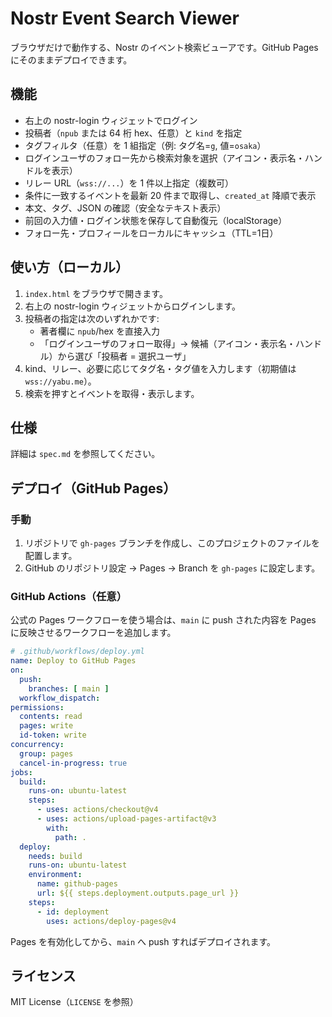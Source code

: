 # Nostr Event Search Viewer

ブラウザだけで動作する、Nostr のイベント検索ビューアです。GitHub Pages にそのままデプロイできます。

## 機能
- 右上の nostr-login ウィジェットでログイン
- 投稿者（`npub` または 64 桁 hex、任意）と `kind` を指定
- タグフィルタ（任意）を 1 組指定（例: タグ名=`g`, 値=`osaka`）
- ログインユーザのフォロー先から検索対象を選択（アイコン・表示名・ハンドルを表示）
- リレー URL（`wss://...`）を 1 件以上指定（複数可）
- 条件に一致するイベントを最新 20 件まで取得し、`created_at` 降順で表示
- 本文、タグ、JSON の確認（安全なテキスト表示）
- 前回の入力値・ログイン状態を保存して自動復元（localStorage）
- フォロー先・プロフィールをローカルにキャッシュ（TTL=1日）

## 使い方（ローカル）
1. `index.html` をブラウザで開きます。
2. 右上の nostr-login ウィジェットからログインします。
3. 投稿者の指定は次のいずれかです:
   - 著者欄に `npub`/hex を直接入力
   - 「ログインユーザのフォロー取得」→ 候補（アイコン・表示名・ハンドル）から選び「投稿者 = 選択ユーザ」
4. kind、リレー、必要に応じてタグ名・タグ値を入力します（初期値は `wss://yabu.me`）。
5. 検索を押すとイベントを取得・表示します。

## 仕様
詳細は `spec.md` を参照してください。

## デプロイ（GitHub Pages）
### 手動
1. リポジトリで `gh-pages` ブランチを作成し、このプロジェクトのファイルを配置します。
2. GitHub のリポジトリ設定 → Pages → Branch を `gh-pages` に設定します。

### GitHub Actions（任意）
公式の Pages ワークフローを使う場合は、`main` に push された内容を Pages に反映させるワークフローを追加します。

```yaml
# .github/workflows/deploy.yml
name: Deploy to GitHub Pages
on:
  push:
    branches: [ main ]
  workflow_dispatch:
permissions:
  contents: read
  pages: write
  id-token: write
concurrency:
  group: pages
  cancel-in-progress: true
jobs:
  build:
    runs-on: ubuntu-latest
    steps:
      - uses: actions/checkout@v4
      - uses: actions/upload-pages-artifact@v3
        with:
          path: .
  deploy:
    needs: build
    runs-on: ubuntu-latest
    environment:
      name: github-pages
      url: ${{ steps.deployment.outputs.page_url }}
    steps:
      - id: deployment
        uses: actions/deploy-pages@v4
```

Pages を有効化してから、`main` へ push すればデプロイされます。

## ライセンス
MIT License（`LICENSE` を参照）
